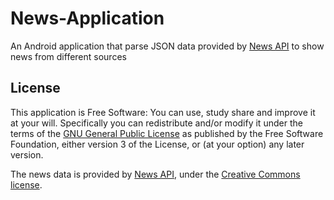 # News-Application


An Android application that parse JSON data provided by [News API](https://newsapi.org/) to show news from different sources


## License

This application is Free Software: You can use, study share and improve it at your
will. Specifically you can redistribute and/or modify it under the terms of the
[GNU General Public License](https://www.gnu.org/licenses/gpl.html) as
published by the Free Software Foundation, either version 3 of the License, or
(at your option) any later version.

The news data is provided by [News API](https://newsapi.org/), under the <a href='http://creativecommons.org/licenses/by-sa/2.0/'>Creative Commons license</a>.
